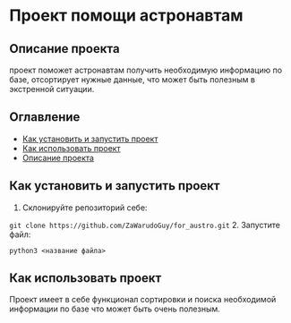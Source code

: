 # Проект помощи астронавтам
## Описание проекта
проект поможет астронавтам получить необходимую информацию по базе, отсортирует нужные данные, что может быть полезным в экстренной ситуации.


## Оглавление
- [Как установить и запустить проект](#как-установить-и-запустить-проект)
- [Как использовать проект](#как-использовать-проект)
- [Описание проекта](#описание-проекта)

## Как установить и запустить проект
1. Склонируйте репозиторий себе:

`git clone https://github.com/ZaWarudoGuy/for_austro.git`
2. Запустите файл:

`python3 <название файла>`

## Как использовать проект
Проект имеет в себе функционал сортировки и поиска необходимой информации по базе что может быть очень полезным.